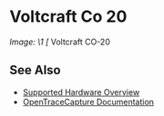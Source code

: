 # Voltcraft Co 20
**Image: \1*
[*
Voltcraft CO-20
## See Also
- [Supported Hardware Overview](../supported-hardware.md)
- [OpenTraceCapture Documentation](../../opentracecapture/overview.md)
